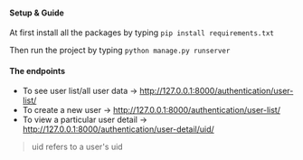 #### Setup & Guide

At first install all the packages by typing
`pip install requirements.txt`

Then run the project by typing
`python manage.py runserver`

#### The endpoints
- To see user list/all user data -> <http://127.0.0.1:8000/authentication/user-list/>
- To create a new user -> <http://127.0.0.1:8000/authentication/user-list/>
- To view a particular user detail -> <http://127.0.0.1:8000/authentication/user-detail/uid/>
> uid refers to a user's uid